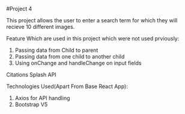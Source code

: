 #Project 4

This project allows the user to enter a search term for which they will recieve 10 different images.

Feature Which are used in this project which were not used prviously:

1. Passing data from Child to parent
2. Passing data from one child to another child
3. Using onChange and handleChange on input fields

Citations
Splash API

Technologies Used(Apart From Base React App):

1. Axios for API handling
2. Bootstrap V5
